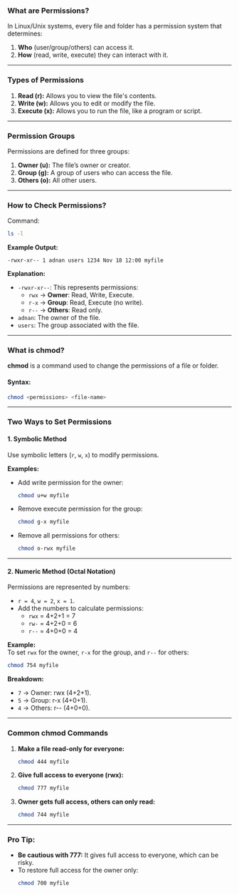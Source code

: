 ### **What are Permissions?**  
In Linux/Unix systems, every file and folder has a permission system that determines:  
1. **Who** (user/group/others) can access it.  
2. **How** (read, write, execute) they can interact with it.  

---

### **Types of Permissions**  
1. **Read (r):** Allows you to view the file's contents.  
2. **Write (w):** Allows you to edit or modify the file.  
3. **Execute (x):** Allows you to run the file, like a program or script.  

---

### **Permission Groups**  
Permissions are defined for three groups:  
1. **Owner (u):** The file’s owner or creator.  
2. **Group (g):** A group of users who can access the file.  
3. **Others (o):** All other users.

---

### **How to Check Permissions?**  
Command:  
```bash
ls -l
```

**Example Output:**  
```plaintext
-rwxr-xr-- 1 adnan users 1234 Nov 18 12:00 myfile
```

**Explanation:**  
- `-rwxr-xr--`: This represents permissions:  
  - `rwx` → **Owner**: Read, Write, Execute.  
  - `r-x` → **Group**: Read, Execute (no write).  
  - `r--` → **Others**: Read only.  
- `adnan`: The owner of the file.  
- `users`: The group associated with the file.  

---

### **What is chmod?**  
**chmod** is a command used to change the permissions of a file or folder.  

#### **Syntax:**  
```bash
chmod <permissions> <file-name>
```

---

### **Two Ways to Set Permissions**

#### **1. Symbolic Method**  
Use symbolic letters (`r`, `w`, `x`) to modify permissions.  

**Examples:**  
- Add write permission for the owner:  
  ```bash
  chmod u+w myfile
  ```
- Remove execute permission for the group:  
  ```bash
  chmod g-x myfile
  ```
- Remove all permissions for others:  
  ```bash
  chmod o-rwx myfile
  ```

---

#### **2. Numeric Method (Octal Notation)**  
Permissions are represented by numbers:  
- `r = 4`, `w = 2`, `x = 1`.  
- Add the numbers to calculate permissions:  
  - `rwx` = 4+2+1 = 7  
  - `rw-` = 4+2+0 = 6  
  - `r--` = 4+0+0 = 4  

**Example:**  
To set `rwx` for the owner, `r-x` for the group, and `r--` for others:  
```bash
chmod 754 myfile
```

**Breakdown:**  
- `7` → Owner: rwx (4+2+1).  
- `5` → Group: r-x (4+0+1).  
- `4` → Others: r-- (4+0+0).

---

### **Common chmod Commands**  
1. **Make a file read-only for everyone:**  
   ```bash
   chmod 444 myfile
   ```
2. **Give full access to everyone (rwx):**  
   ```bash
   chmod 777 myfile
   ```
3. **Owner gets full access, others can only read:**  
   ```bash
   chmod 744 myfile
   ```

---

### **Pro Tip:**  
- **Be cautious with 777:** It gives full access to everyone, which can be risky.  
- To restore full access for the owner only:  
  ```bash
  chmod 700 myfile
  ```